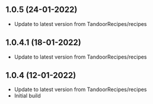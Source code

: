 
## 1.0.5 (24-01-2022)
- Update to latest version from TandoorRecipes/recipes
## 1.0.4.1 (18-01-2022)

- Update to latest version from TandoorRecipes/recipes

## 1.0.4 (12-01-2022)

- Update to latest version from TandoorRecipes/recipes
- Initial build
